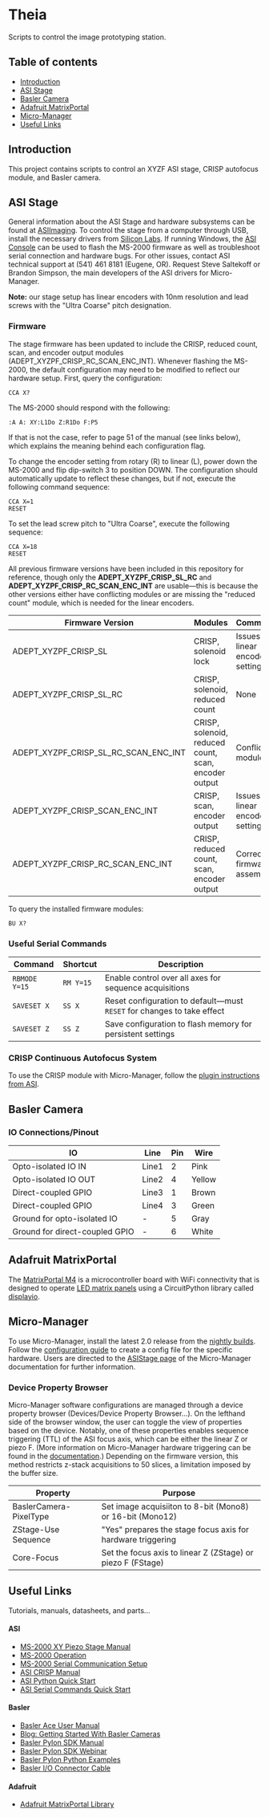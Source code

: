 # Theia
Scripts to control the image prototyping station.


## Table of contents
* [Introduction](#introduction)
* [ASI Stage](#asi-stage)
* [Basler Camera](#basler-camera)
* [Adafruit MatrixPortal](#adafruit-matrixportal)
* [Micro-Manager](#micro-manager)
* [Useful Links](#useful-links)


## Introduction
This project contains scripts to control an XYZF ASI stage, CRISP autofocus module, and Basler camera.


## ASI Stage
General information about the ASI Stage and hardware subsystems can be found at [ASIImaging](https://www.asiimaging.com/). To control the stage from a computer through USB, install the necessary drivers from [Silicon Labs](https://www.asiimaging.com/support/downloads/usb-support-on-ms-2000-wk-controllers/). If running Windows, the [ASI Console](https://www.asiimaging.com/support/downloads/asi-console/) can be used to flash the MS-2000 firmware as well as troubleshoot serial connection and hardware bugs. For other issues, contact ASI technical support at (541) 461 8181 (Eugene, OR). Request Steve Saltekoff or Brandon Simpson, the main developers of the ASI drivers for Micro-Manager.

**Note:** our stage setup has linear encoders with 10nm resolution and lead screws with the "Ultra Coarse" pitch designation.

### Firmware
The stage firmware has been updated to include the CRISP, reduced count, scan, and encoder output modules (ADEPT_XYZPF_CRISP_RC_SCAN_ENC_INT). Whenever flashing the MS-2000, the default configuration may need to be modified to reflect our hardware setup. First, query the configuration:

```console
CCA X?
```

The MS-2000 should respond with the following:

```console
:A A: XY:L1Do Z:R1Do F:P5
```

If that is not the case, refer to page 51 of the manual (see links below), which explains the meaning behind each configuration flag.

To change the encoder setting from rotary (R) to linear (L), power down the MS-2000 and flip dip-switch 3 to position DOWN. The configuration should automatically update to reflect these changes, but if not, execute the following command sequence:

```console
CCA X=1
RESET
```

To set the lead screw pitch to "Ultra Coarse", execute the following sequence:

```console
CCA X=18
RESET
```

All previous firmware versions have been included in this repository for reference, though only the **ADEPT_XYZPF_CRISP_SL_RC** and **ADEPT_XYZPF_CRISP_RC_SCAN_ENC_INT** are usable&mdash;this is because the other versions either have conflicting modules or are missing the "reduced count" module, which is needed for the linear encoders.

| Firmware Version                      | Modules                                               | Comments                              |
| ------------------------------------- | ----------------------------------------------------- | ------------------------------------- |
| ADEPT_XYZPF_CRISP_SL                  | CRISP, solenoid lock                                  | Issues with linear encoder setting    |
| ADEPT_XYZPF_CRISP_SL_RC               | CRISP, solenoid, reduced count                        | None                                  |
| ADEPT_XYZPF_CRISP_SL_RC_SCAN_ENC_INT  | CRISP, solenoid, reduced count, scan, encoder output  | Conflicting modules                   |
| ADEPT_XYZPF_CRISP_SCAN_ENC_INT        | CRISP, scan, encoder output                           | Issues with linear encoder setting    |
| ADEPT_XYZPF_CRISP_RC_SCAN_ENC_INT     | CRISP, reduced count, scan, encoder output            | Correct firmware assembly             |

To query the installed firmware modules:

```console
BU X?
```

### Useful Serial Commands
| Command           | Shortcut      | Description                                                                   |
| ----------------- | --------------| ----------------------------------------------------------------------------- |
| `RBMODE Y=15`     | `RM Y=15`     | Enable control over all axes for sequence acquisitions                        |
| `SAVESET X`       | `SS X`        | Reset configuration to default&mdash;must `RESET` for changes to take effect  |
| `SAVESET Z`       | `SS Z`        | Save configuration to flash memory for persistent settings                    |

### CRISP Continuous Autofocus System
To use the CRISP module with Micro-Manager, follow the [plugin instructions from ASI](https://asiimaging.com/docs/crisp_mm_plugin).

## Basler Camera

### IO Connections/Pinout
| IO                                | Line    | Pin   | Wire     |
| --------------------------------- | ------- | ----- | -------- |
| Opto-isolated IO IN               | Line1   | 2     | Pink     |
| Opto-isolated IO OUT              | Line2   | 4     | Yellow   |
| Direct-coupled GPIO               | Line3   | 1     | Brown    |
| Direct-coupled GPIO               | Line4   | 3     | Green    |
| Ground for opto-isolated IO       | -       | 5     | Gray     |
| Ground for direct-coupled GPIO    | -       | 6     | White    |


## Adafruit MatrixPortal
The [MatrixPortal M4](https://learn.adafruit.com/adafruit-matrixportal-m4/overview) is a microcontroller board with WiFi connectivity that is designed to operate [LED matrix panels](https://learn.adafruit.com/rgb-led-matrices-matrix-panels-with-circuitpython/overview) using a CircuitPython library called [displayio](https://learn.adafruit.com/circuitpython-display-support-using-displayio/introduction). 


## Micro-Manager
To use Micro-Manager, install the latest 2.0 release from the [nightly builds](https://download.micro-manager.org/nightly/2.0/Windows/). Follow the [configuration guide](https://micro-manager.org/Micro-Manager_Configuration_Guide) to create a config file for the specific hardware. Users are directed to the [ASIStage page](https://micro-manager.org/ASIStage) of the Micro-Manager documentation for further information.

### Device Property Browser
Micro-Manager software configurations are managed through a device property browser (Devices/Device Property Browser...). On the lefthand side of the browser window, the user can toggle the view of properties based on the device. Notably, one of these properties enables sequence triggering (TTL) of the ASI focus axis, which can be either the linear Z or piezo F. (More information on Micro-Manager hardware triggering can be found in the [documentation](https://micro-manager.org/Hardware-based_Synchronization_in_Micro-Manager).) Depending on the firmware version, this method restricts z-stack acquisitions to 50 slices, a limitation imposed by the buffer size.

| Property                          | Purpose                                                       |
| --------------------------------- | --------------------------------------------------------------|
| BaslerCamera-PixelType            | Set image acquisiiton to 8-bit (Mono8) or 16-bit (Mono12)     |
| ZStage-Use Sequence               | "Yes" prepares the stage focus axis for hardware triggering   |
| Core-Focus                        | Set the focus axis to linear Z (ZStage) or piezo F (FStage)   | 


## Useful Links
Tutorials, manuals, datasheets, and parts...

#### ASI
* [MS-2000 XY Piezo Stage Manual](https://www.asiimaging.com/downloads/manuals/ASI-PZ-WK-Inverted-XY.pdf)
* [MS-2000 Operation](https://asiimaging.com/docs/ms2000_operation)
* [MS-2000 Serial Communication Setup](https://www.asiimaging.com/docs/tech_note_rs232_comm)
* [ASI CRISP Manual](https://www.asiimaging.com/downloads/manuals/CRISP%20Autofocus%20Manual.pdf)
* [ASI Python Quick Start](https://asiimaging.com/docs/python)
* [ASI Serial Commands Quick Start](https://www.asiimaging.com/docs/command_quick_start)

#### Basler
* [Basler Ace User Manual](https://graftek.biz/system/files/2576/original/Basler_Ace_USB_3.0_Manual.pdf?1479057814)
* [Blog: Getting Started With Basler Cameras](https://www.pythonforthelab.com/blog/getting-started-with-basler-cameras/)
* [Basler Pylon SDK Manual](https://www.baslerweb.com/fp-1615186793/media/downloads/documents/users_manuals/AW00148804000_pylon_SDK_Samples_Manual.pdf)
* [Basler Pylon SDK Webinar](https://www.baslerweb.com/en/company/news-press/webinar/pylonc/vod-pylonc/)
* [Basler Pylon Python Examples](https://github.com/basler/pypylon/tree/master/samples)
* [Basler I/O Connector Cable](https://www.mouser.com/ProductDetail/405-2200000625)

#### Adafruit
* [Adafruit MatrixPortal Library](https://docs.circuitpython.org/projects/matrixportal/en/latest/)
